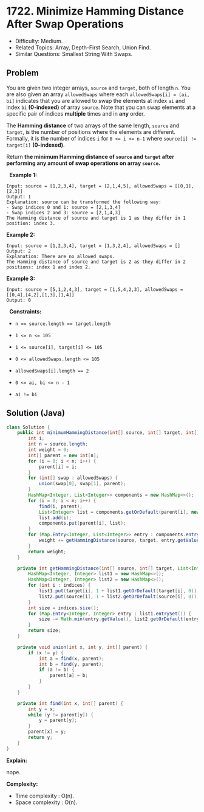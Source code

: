 # 1722. Minimize Hamming Distance After Swap Operations

- Difficulty: Medium.
- Related Topics: Array, Depth-First Search, Union Find.
- Similar Questions: Smallest String With Swaps.

## Problem

You are given two integer arrays, ```source``` and ```target```, both of length ```n```. You are also given an array ```allowedSwaps``` where each ```allowedSwaps[i] = [ai, bi]``` indicates that you are allowed to swap the elements at index ```ai``` and index ```bi``` **(0-indexed)** of array ```source```. Note that you can swap elements at a specific pair of indices **multiple** times and in **any** order.

The **Hamming distance** of two arrays of the same length, ```source``` and ```target```, is the number of positions where the elements are different. Formally, it is the number of indices ```i``` for ```0 <= i <= n-1``` where ```source[i] != target[i]``` **(0-indexed)**.

Return **the **minimum Hamming distance** of **```source```** and **```target```** after performing **any** amount of swap operations on array **```source```**.**

 
**Example 1:**

```
Input: source = [1,2,3,4], target = [2,1,4,5], allowedSwaps = [[0,1],[2,3]]
Output: 1
Explanation: source can be transformed the following way:
- Swap indices 0 and 1: source = [2,1,3,4]
- Swap indices 2 and 3: source = [2,1,4,3]
The Hamming distance of source and target is 1 as they differ in 1 position: index 3.
```

**Example 2:**

```
Input: source = [1,2,3,4], target = [1,3,2,4], allowedSwaps = []
Output: 2
Explanation: There are no allowed swaps.
The Hamming distance of source and target is 2 as they differ in 2 positions: index 1 and index 2.
```

**Example 3:**

```
Input: source = [5,1,2,4,3], target = [1,5,4,2,3], allowedSwaps = [[0,4],[4,2],[1,3],[1,4]]
Output: 0
```

 
**Constraints:**


	
- ```n == source.length == target.length```
	
- ```1 <= n <= 105```
	
- ```1 <= source[i], target[i] <= 105```
	
- ```0 <= allowedSwaps.length <= 105```
	
- ```allowedSwaps[i].length == 2```
	
- ```0 <= ai, bi <= n - 1```
	
- ```ai != bi```



## Solution (Java)

```java
class Solution {
    public int minimumHammingDistance(int[] source, int[] target, int[][] allowedSwaps) {
        int i;
        int n = source.length;
        int weight = 0;
        int[] parent = new int[n];
        for (i = 0; i < n; i++) {
            parent[i] = i;
        }
        for (int[] swap : allowedSwaps) {
            union(swap[0], swap[1], parent);
        }
        HashMap<Integer, List<Integer>> components = new HashMap<>();
        for (i = 0; i < n; i++) {
            find(i, parent);
            List<Integer> list = components.getOrDefault(parent[i], new ArrayList<>());
            list.add(i);
            components.put(parent[i], list);
        }
        for (Map.Entry<Integer, List<Integer>> entry : components.entrySet()) {
            weight += getHammingDistance(source, target, entry.getValue());
        }
        return weight;
    }

    private int getHammingDistance(int[] source, int[] target, List<Integer> indices) {
        HashMap<Integer, Integer> list1 = new HashMap<>();
        HashMap<Integer, Integer> list2 = new HashMap<>();
        for (int i : indices) {
            list1.put(target[i], 1 + list1.getOrDefault(target[i], 0));
            list2.put(source[i], 1 + list2.getOrDefault(source[i], 0));
        }
        int size = indices.size();
        for (Map.Entry<Integer, Integer> entry : list1.entrySet()) {
            size -= Math.min(entry.getValue(), list2.getOrDefault(entry.getKey(), 0));
        }
        return size;
    }

    private void union(int x, int y, int[] parent) {
        if (x != y) {
            int a = find(x, parent);
            int b = find(y, parent);
            if (a != b) {
                parent[a] = b;
            }
        }
    }

    private int find(int x, int[] parent) {
        int y = x;
        while (y != parent[y]) {
            y = parent[y];
        }
        parent[x] = y;
        return y;
    }
}
```

**Explain:**

nope.

**Complexity:**

* Time complexity : O(n).
* Space complexity : O(n).
